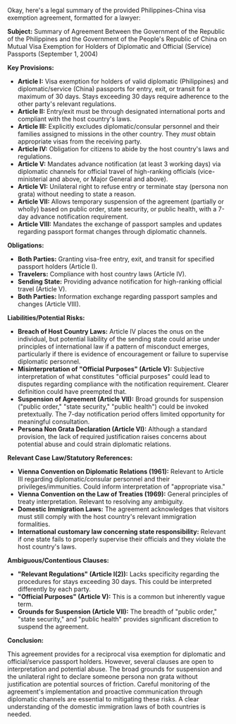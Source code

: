 Okay, here's a legal summary of the provided Philippines-China visa exemption agreement, formatted for a lawyer:

**Subject:** Summary of Agreement Between the Government of the Republic of the Philippines and the Government of the People's Republic of China on Mutual Visa Exemption for Holders of Diplomatic and Official (Service) Passports (September 1, 2004)

**Key Provisions:**

*   **Article I:** Visa exemption for holders of valid diplomatic (Philippines) and diplomatic/service (China) passports for entry, exit, or transit for a maximum of 30 days. Stays exceeding 30 days require adherence to the other party's relevant regulations.
*   **Article II:** Entry/exit must be through designated international ports and compliant with the host country's laws.
*   **Article III:** Explicitly excludes diplomatic/consular personnel and their families assigned to missions in the other country. They *must* obtain appropriate visas from the receiving party.
*   **Article IV:** Obligation for citizens to abide by the host country's laws and regulations.
*   **Article V:** Mandates advance notification (at least 3 working days) via diplomatic channels for official travel of high-ranking officials (vice-ministerial and above, or Major General and above).
*   **Article VI:** Unilateral right to refuse entry or terminate stay (persona non grata) without needing to state a reason.
*   **Article VII:** Allows temporary suspension of the agreement (partially or wholly) based on public order, state security, or public health, with a 7-day advance notification requirement.
*   **Article VIII:**  Mandates the exchange of passport samples and updates regarding passport format changes through diplomatic channels.

**Obligations:**

*   **Both Parties:** Granting visa-free entry, exit, and transit for specified passport holders (Article I).
*   **Travelers:** Compliance with host country laws (Article IV).
*   **Sending State:** Providing advance notification for high-ranking official travel (Article V).
*   **Both Parties:** Information exchange regarding passport samples and changes (Article VIII).

**Liabilities/Potential Risks:**

*   **Breach of Host Country Laws:** Article IV places the onus on the individual, but potential liability of the sending state could arise under principles of international law if a pattern of misconduct emerges, particularly if there is evidence of encouragement or failure to supervise diplomatic personnel.
*   **Misinterpretation of "Official Purposes" (Article V):** Subjective interpretation of what constitutes "official purposes" could lead to disputes regarding compliance with the notification requirement. Clearer definition could have preempted that.
*   **Suspension of Agreement (Article VII):** Broad grounds for suspension ("public order," "state security," "public health") could be invoked pretextually. The 7-day notification period offers limited opportunity for meaningful consultation.
*   **Persona Non Grata Declaration (Article VI):** Although a standard provision, the lack of required justification raises concerns about potential abuse and could strain diplomatic relations.

**Relevant Case Law/Statutory References:**

*   **Vienna Convention on Diplomatic Relations (1961):** Relevant to Article III regarding diplomatic/consular personnel and their privileges/immunities. Could inform interpretation of "appropriate visa."
*   **Vienna Convention on the Law of Treaties (1969):** General principles of treaty interpretation. Relevant to resolving any ambiguity.
*   **Domestic Immigration Laws:** The agreement acknowledges that visitors must still comply with the host country's relevant immigration formalities.
*   **International customary law concerning state responsibility:** Relevant if one state fails to properly supervise their officials and they violate the host country's laws.

**Ambiguous/Contentious Clauses:**

*   **"Relevant Regulations" (Article I(2)):**  Lacks specificity regarding the procedures for stays exceeding 30 days. This could be interpreted differently by each party.
*   **"Official Purposes" (Article V):**  This is a common but inherently vague term.
*   **Grounds for Suspension (Article VII):** The breadth of "public order," "state security," and "public health" provides significant discretion to suspend the agreement.

**Conclusion:**

This agreement provides for a reciprocal visa exemption for diplomatic and official/service passport holders. However, several clauses are open to interpretation and potential abuse. The broad grounds for suspension and the unilateral right to declare someone persona non grata without justification are potential sources of friction. Careful monitoring of the agreement's implementation and proactive communication through diplomatic channels are essential to mitigating these risks. A clear understanding of the domestic immigration laws of both countries is needed.

